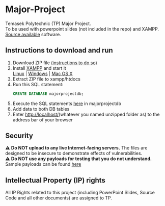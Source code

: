 # Major-Project
Temasek Polytechnic (TP) Major Project. <br>
To be used with powerpoint slides (not included in the repo) and XAMPP. <br>
[Source available](https://en.wikipedia.org/wiki/Source-available_software) software.

## Instructions to download and run
1. Download ZIP file [(instructions to do so)](https://docs.github.com/en/repositories/working-with-files/using-files/downloading-source-code-archives)
2. Install [XAMPP](https://www.apachefriends.org/download.html) and start it <br>
   [Linux](https://www.apachefriends.org/faq_linux.html) | [Windows](https://www.apachefriends.org/faq_windows.html) |
   [Mac OS X](https://www.apachefriends.org/faq_osx.html)
4. Extract ZIP file to xampp/htdocs
5. Run this SQL statement:
   ```sql
   CREATE DATABASE majorprojectdb;
   ```
6. Execute the SQL statements [here](https://github.com/ACheah216/Major-Project/tree/master/sql) in majorprojectdb
7. Add data to both DB tables
8. Enter [http://localhost/](http://localhost/)(whatever you named unzipped folder as) to the address bar of your browser

## Security
⚠️ **Do NOT upload to any live Internet-facing servers.** The files are designed to be insecure to demonstrate effects of vulnerabilities. <br>
⚠️ **Do NOT use any payloads for testing that you do not understand.** Sample payloads can be found [here](https://github.com/ACheah216/Major-Project/blob/master/sample-xss/code.html)

## Intellectual Property (IP) rights
All IP Rights related to this project (including PowerPoint Slides, Source Code and all other documents) are assigned to TP. 
